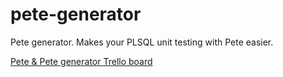 # pete-generator 
Pete generator. Makes your PLSQL unit testing with Pete easier.

[Pete & Pete generator Trello board](https://trello.com/b/3ni7suyn/pete)